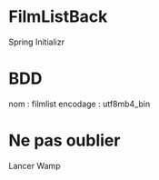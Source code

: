 # FilmListBack
Spring Initializr

# BDD
nom : filmlist
encodage : utf8mb4_bin

# Ne pas oublier
Lancer Wamp
